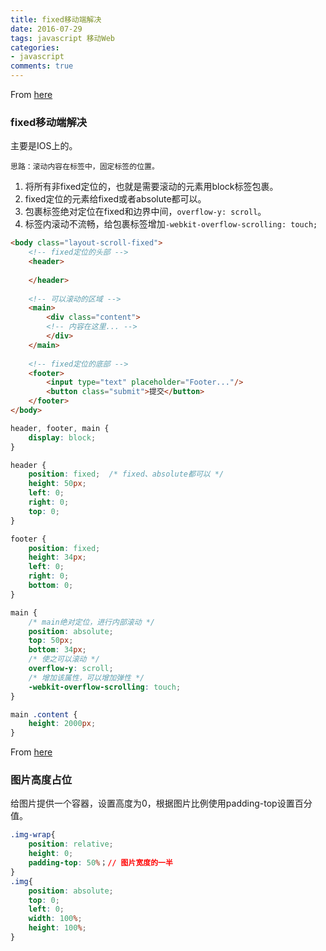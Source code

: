 ```yaml
---
title: fixed移动端解决
date: 2016-07-29
tags: javascript 移动Web
categories: 
- javascript
comments: true
---
```


From [here](http://efe.baidu.com/blog/mobile-fixed-layout/)

### fixed移动端解决

主要是IOS上的。

	思路：滚动内容在标签中，固定标签的位置。

1. 将所有非fixed定位的，也就是需要滚动的元素用block标签包裹。
2. fixed定位的元素给fixed或者absolute都可以。
3. 包裹标签绝对定位在fixed和边界中间，`overflow-y: scroll`。
4. 标签内滚动不流畅，给包裹标签增加`-webkit-overflow-scrolling: touch;`

```html
<body class="layout-scroll-fixed">
    <!-- fixed定位的头部 -->
    <header>
        
    </header>
    
    <!-- 可以滚动的区域 -->
    <main>
        <div class="content">
        <!-- 内容在这里... -->
        </div>
    </main>
    
    <!-- fixed定位的底部 -->
    <footer>
        <input type="text" placeholder="Footer..."/>
        <button class="submit">提交</button>
    </footer>
</body>
```

```css
header, footer, main {
    display: block;
}

header {
    position: fixed;  /* fixed、absolute都可以 */
    height: 50px;
    left: 0;
    right: 0;
    top: 0;
}

footer {
    position: fixed;
    height: 34px;
    left: 0;
    right: 0;
    bottom: 0;
}

main {
    /* main绝对定位，进行内部滚动 */
    position: absolute;
    top: 50px;
    bottom: 34px;
    /* 使之可以滚动 */
    overflow-y: scroll;
    /* 增加该属性，可以增加弹性 */
    -webkit-overflow-scrolling: touch;
}

main .content {
    height: 2000px;
}
```

From [here](http://imweb.io/topic/577e64a47c99347163ec0b10)

### 图片高度占位
给图片提供一个容器，设置高度为0，根据图片比例使用padding-top设置百分值。
```css
.img-wrap{
    position: relative;
    height: 0;
    padding-top: 50%；// 图片宽度的一半
}
.img{
    position: absolute;
    top: 0;
    left: 0;
    width: 100%;
    height: 100%;
}
```